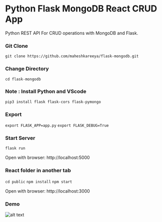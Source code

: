 # Python Flask MongoDB React CRUD App
Python REST API For CRUD operations with MongoDB and Flask.

### Git Clone 
```git clone https://github.com/maheshkareeya/flask-mongodb.git```

### Change Directory
```cd flask-mongodb```

### Note : Install Python and VScode
```pip3 install flask flask-cors flask-pymongo```

### Export 
```export FLASK_APP=app.py```
```export FLASK_DEBUG=True```

### Start Server
```flask run```

Open with browser: http://localhost:5000

### React folder in another tab
```cd public```
```npm install```
``` npm start ``` 

Open with browser: http://localhost:3000




### Demo

![alt text](https://user-images.githubusercontent.com/16520789/71629330-e888a180-2c22-11ea-85e1-47a10e98073f.png "Node File Explorer")

